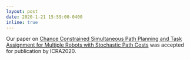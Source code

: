 ```yaml
---
layout: post
date: 2020-1-21 15:59:00-0400
inline: true
---
```


Our paper on <a href="/assets/pdf/ICRA2020.pdf" target="_bland"> Chance Constrained Simultaneous Path Planning and Task Assignment for Multiple Robots with Stochastic Path Costs</a> was accepted for publication by ICRA2020.
